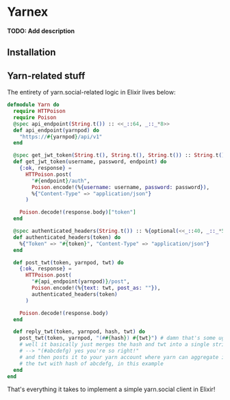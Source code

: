 # Yarnex

**TODO: Add description**

## Installation

<!-- If [available in Hex](https://hex.pm/docs/publish), the package can be installed
by adding `yarnex` to your list of dependencies in `mix.exs`:

```elixir
def deps do
  [
    {:yarnex, "~> 0.1.0"}
  ]
end
```

Documentation can be generated with [ExDoc](https://github.com/elixir-lang/ex_doc)
and published on [HexDocs](https://hexdocs.pm). Once published, the docs can
be found at <https://hexdocs.pm/yarnex>. -->


## Yarn-related stuff

The entirety of yarn.social-related logic in Elixir lives below:

```elixir 
defmodule Yarn do
  require HTTPoison
  require Poison
  @spec api_endpoint(String.t()) :: <<_::64, _::_*8>>
  def api_endpoint(yarnpod) do
    "https://#{yarnpod}/api/v1"
  end

  @spec get_jwt_token(String.t(), String.t(), String.t()) :: String.t()
  def get_jwt_token(username, password, endpoint) do
    {:ok, response} =
      HTTPoison.post(
        "#{endpoint}/auth",
        Poison.encode!(%{username: username, password: password}),
        %{"Content-Type" => "application/json"}
      )

    Poison.decode!(response.body)["token"]
  end

  @spec authenticated_headers(String.t()) :: %{optional(<<_::40, _::_*56>>) => binary}
  def authenticated_headers(token) do
    %{"Token" => "#{token}", "Content-Type" => "application/json"}
  end

  def post_twt(token, yarnpod, twt) do
    {:ok, response} =
      HTTPoison.post(
        "#{api_endpoint(yarnpod)}/post",
        Poison.encode!(%{text: twt, post_as: ""}),
        authenticated_headers(token)
      )

    Poison.decode!(response.body)
  end

  def reply_twt(token, yarnpod, hash, twt) do
    post_twt(token, yarnpod, "(##{hash}) #{twt}") # damn that's some ugly code
    # well it basically just merges the hash and twt into a single string so it looks like
    # --> "(#abcdefg) yes you're so right!"
    # and then posts it to your yarn account where yarn can aggregate it into being a reply to
    # the twt with hash of abcdefg, in this example
  end
end
```
That's everything it takes to implement a simple yarn.social client in Elixir! 


